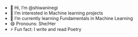 - 👋 Hi, I’m @shiwaninegi
- 👀 I’m interested in Machine learning projects
- 🌱 I’m currently learning Fundamentals in Machine Learning
- 😄 Pronouns: She/Her
- ⚡ Fun fact: I write and read Poetry

<!---
shiwaninegi/shiwaninegi is a ✨ special ✨ repository because its `README.md` (this file) appears on your GitHub profile.
You can click the Preview link to take a look at your changes.
--->
